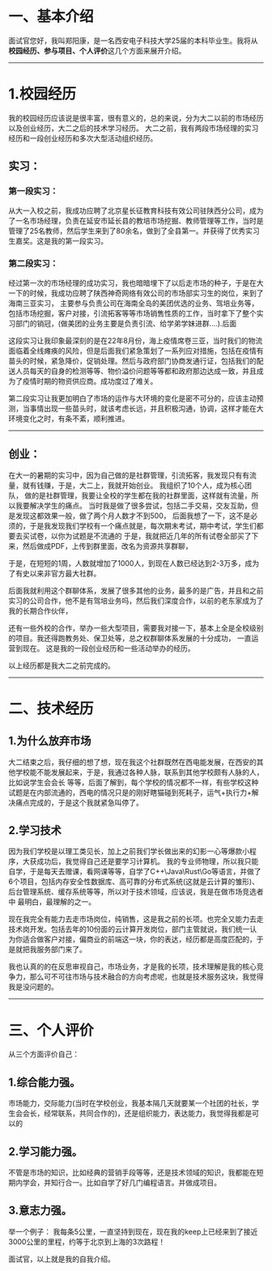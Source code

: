 # 一、基本介绍

面试官您好，我叫郑阳康，是一名西安电子科技大学25届的本科毕业生。我将从**校园经历、参与项目、个人评价**这几个方面来展开介绍。

---
# 1.校园经历
我的校园经历应该说是很丰富，很有意义的，总的来说，分为大二以前的市场经历以及创业经历，大二之后的技术学习经历。
大二之前，我有两段市场经理的实习经历和一段创业经历和多次大型活动组织经历。
## 实习： 

### 第一段实习：
从大一入校之前，我成功应聘了北京星长征教育科技有效公司驻陕西分公司，成为了一名市场经理，负责在延安市延长县的教培市场挖掘、教师管理等工作，当时是管理了25名教师，然后学生来到了80余名，做到了全县第一。并获得了优秀实习生嘉奖。这是我的第一段实习。

### 第二段实习：
经过第一次的市场经理的成功实习，我也暗暗埋下了以后走市场的种子，于是在大一下的时候，我成功应聘了陕西神奇网络有效公司的市场部实习生的岗位，来到了海南三亚实习，
主要参与负责公司在海南全岛的美团优选的业务、驾培业务等，包括市场挖掘，客户对接，引流拓客等等市场销售性质的工作，当时拿下了整个实习部门的销冠，(做美团的业务主要是负责引流、给学弟学妹进群....).后面

这段实习让我印象最深刻的是在22年8月份，海上疫情席卷三亚，当时我们的物流面临着全线瘫痪的风险，但是后面我们紧急策划了一系列应对措施，包括在疫情有苗头的时候，紧急降价，促销处理。然后与政府部门协商发通行证，包括我们的配送人员每天的自身的检测等等、物价溢价问题等等都和政府那边达成一致，并且成为了疫情时期的物资供应商。成功度过了难关。

第二段实习让我更加明白了市场的运作与大环境的变化是密不可分的，应该主动预测，当事情出现一些苗头时，就该考虑长远，并且积极沟通，协调，这样才能在大环境变化之时，有条不紊，顺利推进。

---
## 创业：
在大一的暑期的实习中，因为自己做的是社群管理，引流拓客，我发现只有有流量，就有钱赚，于是，大二上，我就开始创业。
我组织了10个人，成为核心团队，
做的是社群管理，我要让全校的学生都在我的社群里面，这样就有流量，所以我要解决学生的痛点。
当时我是做了很多尝试，包括二手交易，交友互助，但是发现这都效果一般，做了两个月人数才不到500，
后面我想了一下，这不是必须的，于是我发现我们学校有一个痛点就是，每次期末考试，期中考试，学生们都要去买试卷，以你为试题是不流通的
于是，我就把近几年的所有试卷全部买了下来，然后做成PDF，上传到群里面，改名为资源共享群聊，

于是，在短短的1周，人数就增加了1000人，到现在人数已经达到2-3万多，成为了有史以来非官方最大社群。

后面我就利用这个群聊体系，发展了很多其他的业务，最多的是广告，并且和之前实习的公司合作，他不是有驾培业务吗，然后我们深度合作，以前的老东家成为了我的长期合作伙伴，

还有一些外校的合作，举办一些大型项目，需要我对接一下，基本上全是全校级别的项目。我还得跑教务处、保卫处等，总之权群聊体系发展的十分成功，
一直运营到现在。
这是我的一段创业经历和一些活动举办的经历。

以上经历都是我大二之前完成的。

---
# 二、技术经历

## 1.为什么放弃市场
大二结束之后，我仔细的想了想，现在我这个社群既然在西电能发展，在西安的其他学校能不能发展起来，于是，我通过各种人脉，联系到其他学校颇有人脉的人，比如说学生会会长
等等，后面了解到，每个学校的情况都不一样，有些学校这种试题是在内部流通的，西电的情况只是的刚好瞎猫碰到死耗子，运气+执行力+解决痛点完成的，于是这个我就紧急叫停了。

## 2.学习技术
因为我们学校是以理工类见长，加上之前我们学长做出来的幻影一心等爆款小程序，大获成功后，我觉得自己还是要学习计算机。
我的专业师物理，所以我只能自学，于是每天去赠课，看网课等等，自学了C++\Java\Rust\Go等语言，并做了6个项目，包括内存安全性数据库、高可靠的分布式系统(这就是云计算的雏形)、后台管理系统、缓存系统等等，所以对于技术领域，应该说，我是在做市场竞选者中
最明白，最理解的之一。

现在我完全有能力去走市场岗位，纯销售，这是我之前的长项。也完全又能力去走技术岗开发。包括去年的10份面的云计算开发岗位，部门主管就说，我们统一认为你适合做客户对接，偏商业的前端这一块，你的表达，经历都是高度匹配的，于是就把我服务部门来了。

我也认真的的在反思审视自己，市场业务，才是我的长项，技术理解是我的核心竞争力，那么可不可往市场与技术融合的方向考虑呢，也就是技术服务这块，我觉得我是没问题的。

----
# 三、个人评价
从三个方面评价自己：

## 1.综合能力强。
市场能力，交际能力(当时在学校创业，我基本隔几天就要某一个社团的社长，学生会会长，经常联系，共同合作的)，还是组织能力，表达能力，我觉得我都是可以的

## 2.学习能力强。
不管是市场的知识，比如经典的营销手段等等，还是技术领域的知识，我都能在短期内学会，并知行合一。比如自学了好几门编程语言。并做成项目。

## 3.意志力强。
举一个例子：
我每条5公里，一直坚持到现在，现在我的keep上已经来到了接近3000公里的里程，约等于北京到上海的3次路程！


面试官，以上就是我的自我介绍。